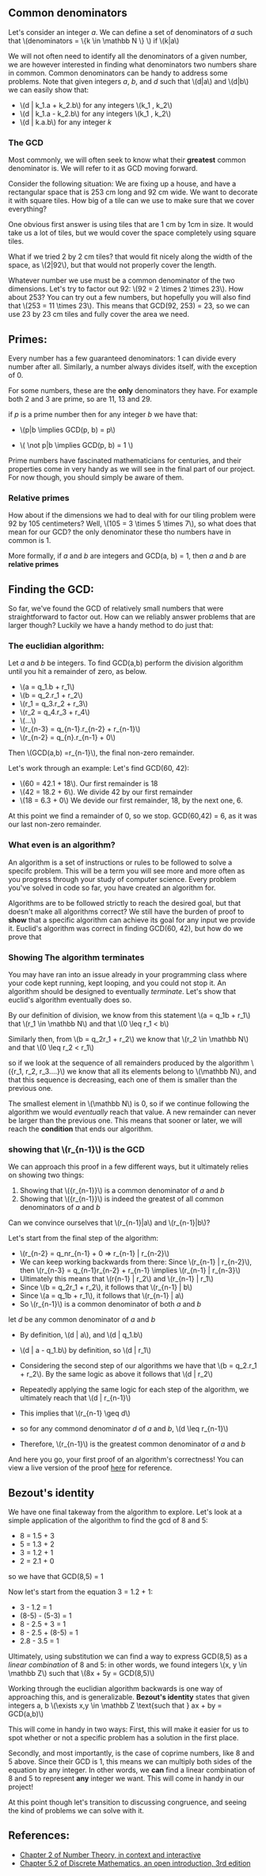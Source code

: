 ## Common denominators

Let's consider an integer *a*. We can define a set of denominators of *a* such that \\(denominators = \\{k \in \mathbb N \\} \\) if \\(k|a\\)

We will not often need to identify all the denominators of a given number, we are however interested in finding what denominators two numbers share in common. Common denominators can be handy to address some problems. Note that given integers *a*, *b*, and *d* such that \\(d|a\\) and \\(d|b\\) we can easily show that:

- \\(d | k_1.a + k_2.b\\) for any integers \\(k_1 , k_2\\)
- \\(d | k_1.a - k_2.b\\) for any integers \\(k_1 , k_2\\)
- \\(d | k.a.b\\) for any integer *k*

### The GCD

Most commonly, we will often seek to know what their **greatest** common denominator is. We will refer to it as GCD moving forward. 

Consider the following situation: We are fixing up a house, and have a rectangular space that is 253 cm long and 92 cm wide. We want to decorate it with square tiles. How big of a tile can we use to make sure that we cover everything?

One obvious first answer is using tiles that are 1 cm by 1cm in size. It would take us a lot of tiles, but we would cover the space completely using square tiles.

What if we tried 2 by 2 cm tiles? that would fit nicely along the width of the space, as \\(2|92\\), but that would not properly cover the length. 

Whatever number we use must be a common denominator of the two dimensions. Let's try to factor out 92: \\(92 = 2 \times 2 \times 23\\). How about 253? You can try out a few numbers, but hopefully you will also find that \\(253 = 11 \times 23\\). This means that GCD(92, 253) = 23, so we can use 23 by 23 cm tiles and fully cover the area we need.

## Primes:

Every number has a few guaranteed denominators: 1 can divide every number after all. Similarly, a number always divides itself, with the exception of 0. 

For some numbers, these are the **only** denominators they have. For example both 2 and 3 are prime, so are 11, 13 and 29.

if *p* is a prime number then for any integer *b* we have that: 
- \\(p|b \implies GCD(p, b) = p\\)

- \\( \not p|b \implies GCD(p, b) = 1 \\)

Prime numbers have fascinated mathematicians for centuries, and their properties come in very handy as we will see in the final part of our project. For now though, you should simply be aware of them. 

### Relative primes

How about if the dimensions we had to deal with for our tiling problem were 92 by 105 centimeters? Well, \\(105 = 3 \times 5 \times 7\\), so what does that mean for our GCD? the only denominator these tho numbers have in common is 1. 

More formally, if *a* and *b* are integers and GCD(a, b) = 1, then *a* and *b* are **relative primes**

## Finding the GCD:
So far, we've found the GCD of relatively small numbers that were straightforward to factor out. How can we reliably answer problems that are larger though? Luckily we have a handy method to do just that: 

### The euclidian algorithm:

Let *a* and *b* be integers. To find GCD(a,b) perform the division algorithm until you hit a remainder of zero, as below.

- \\(a = q_1.b + r_1\\)
- \\(b = q_2.r_1 + r_2\\)
- \\(r_1 = q_3.r_2 + r_3\\)
- \\(r_2 = q_4.r_3 + r_4\\)
- \\(...\\)
- \\(r_{n-3} = q_{n-1}.r_{n-2} + r_{n-1}\\)
- \\(r_{n-2} = q_{n}.r_{n-1} + 0\\)

Then \\(GCD(a,b) =r_{n-1}\\), the final non-zero remainder.

Let's work through an example: Let's find GCD(60, 42):

- \\(60 = 42.1 + 18\\). Our first remainder is 18
- \\(42 = 18.2 + 6\\). We divide 42 by our first remainder
- \\(18 = 6.3 + 0\\) We devide our first remainder, 18, by the next one, 6.

At this point we find a remainder of 0, so we stop. GCD(60,42) = 6, as it was our last non-zero remainder.

### What even is an algorithm?

An algorithm is a set of instructions or rules to be followed to solve a specifc problem. This will be a term you will see more and more often as you progress through your study of computer science. Every problem you've solved in code so far, you have created an algorithm for. 

Algorithms are to be followed strictly to reach the desired goal, but that doesn't make all algorithms correct? We still have the burden of proof to **show** that a specific algorithm can achieve its goal for any input we provide it. Euclid's algorithm was correct in finding GCD(60, 42), but how do we prove that 

### Showing The algorithm terminates

You may have ran into an issue already in your programming class where your code kept running, kept looping, and you could not stop it. An algorithm should be designed to eventually *terminate*. Let's show that euclid's algorithm eventually does so.

By our definition of division, we know from this statement 
\\(a = q_1b + r_1\\) that \\(r_1 \in \mathbb N\\) and that \\(0 \leq r_1 < b\\)

Similarly then, from \\(b = q_2r_1 + r_2\\) we know that \\(r_2 \in \mathbb N\\) and that \\(0 \leq r_2 < r_1\\)

so if we look at the sequence of all remainders produced by the algorithm \\(\{r_1, r_2, r_3....\}\\) we know that all its elements belong to \\(\mathbb N\\), and that this sequence is decreasing, each one of them is smaller than the previous one.

The smallest element in \\(\mathbb N\\) is 0, so if we continue following the algorithm we would _eventually_ reach that value. A new remainder can never be larger than the previous one. This means that sooner or later, we will reach the **condition** that ends our algorithm. 

### showing that \\(r_{n-1}\\) is the GCD
We can approach this proof in a few different ways, but it ultimately relies on showing two things:

1. Showing that \\({r_{n-1}}\\) is a common denominator of *a* and *b*
2. Showing that \\({r_{n-1}}\\) is indeed the greatest of all common denominators of *a* and *b*

Can we convince ourselves that \\(r_{n-1}|a\\) and \\(r_{n-1}|b\\)?

Let's start from the final step of the algorithm:
- \\(r_{n-2} = q_nr_{n-1} + 0 => r_{n-1} | r_{n-2}\\)
- We can keep working backwards from there: Since \\(r_{n-1} | r_{n-2}\\), then  \\(r_{n-3} = q_{n-1}r_{n-2} + r_{n-1} \implies \\(r_{n-1} | r_{n-3}\\)
- Ultimately this means that \\(r{n-1} | r_2\\) and \\(r_{n-1} | r_1\\)
- Since \\(b = q_2r_1 + r_2\\), it follows that \\(r_{n-1} | b\\)
- Since \\(a = q_1b + r_1\\), it follows that \\(r_{n-1} | a\\)
- So \\(r_{n-1}\\) is a common denominator of both *a* and *b*

let *d* be any common denominator of *a* and *b*

- By definition, \\(d | a\\), and \\(d | q_1.b\\) 

- \\(d | a - q_1.b\\) by definition, so \\(d | r_1\\)

- Considering the second step of our algorithms we have that \\(b = q_2.r_1 + r_2\\). By the same logic as above it follows that \\(d | r_2\\)
- Repeatedly applying the same logic for each step of the algorithm, we ultimately reach that \\(d | r_{n-1}\\)
- This implies that \\(r_{n-1} \geq d\\)
- so for any commond denominator *d* of *a* and *b*, \\(d \leq r_{n-1}\\)
- Therefore, \\(r_{n-1}\\) is the greatest common denominator of *a* and *b*

And here you go, your first proof of an algorithm's correctness! You can view a live version of the proof [here](https://www.youtube.com/watch?v=8cikffEcyPI&ab_channel=MichaelPenn) for reference.

## Bezout's identity

We have one final takeway from the algorithm to explore. Let's look at a simple application of the algorithm to find the gcd of 8 and 5:

- 8 = 1.5 + 3
- 5 = 1.3 + 2
- 3 = 1.2 + 1
- 2 = 2.1 + 0

so we have that GCD(8,5) = 1

Now let's start from the equation 3 = 1.2 + 1:
- 3 - 1.2 = 1
- (8-5) - (5-3) = 1
- 8 - 2.5 + 3 = 1
- 8 - 2.5 + (8-5) = 1
- 2.8 - 3.5 = 1

Ultimately, using substitution we can find a way to express GCD(8,5) as a *linear combination* of 8 and 5: in other words, we found integers \\(x, y \in \mathbb Z\\) such that \\(8x + 5y = GCD(8,5)\\)

Working through the euclidian algorithm backwards is one way of approaching this, and is generalizable. **Bezout's identity** states that given integers a, b \\(\exists x,y \in \mathbb Z \text{such that } ax + by = GCD(a,b)\\)

This will come in handy in two ways: First, this will make it easier for us to spot whether or not a specific problem has a solution in the first place.

Secondly, and most importantly, is the case of coprime numbers, like 8 and 5 above. Since their GCD is 1, this means we can multiply both sides of the equation by any integer. In other words, we **can** find a linear combination of 8 and 5 to represent **any** integer we want. This will come in handy in our project!

At this point though let's transition to discussing congruence, and seeing the kind of problems we can solve with it.

## References:

- [Chapter 2 of Number Theory, in context and interactive](https://math.gordon.edu/ntic/ntic/section-div-alg.html)
- [Chapter 5.2 of Discrete Mathematics, an open introduction, 3rd edition](https://discrete.openmathbooks.org/dmoi3/sec_addtops-numbth.html)